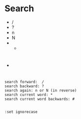 # Search

* /
* ?
* n
* N
* *
* #

```
search forward:  /
search backward: ?
search again: n or N (in reverse)
search current word: *
search current word backwards: #


:set ignorecase
```





